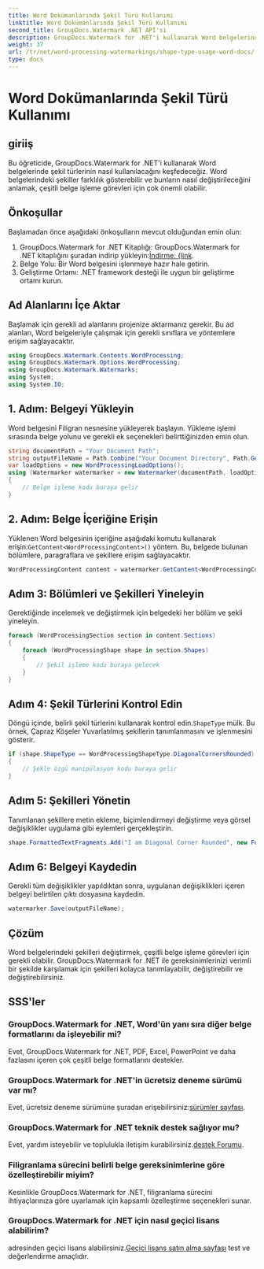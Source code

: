 ```yaml
---
title: Word Dokümanlarında Şekil Türü Kullanımı
linktitle: Word Dokümanlarında Şekil Türü Kullanımı
second_title: GroupDocs.Watermark .NET API'si
description: GroupDocs.Watermark for .NET'i kullanarak Word belgelerindeki şekilleri nasıl değiştireceğinizi öğrenin. Bu eğitim, verimli belge işleme için rehberlik sağlar.
weight: 37
url: /tr/net/word-processing-watermarkings/shape-type-usage-word-docs/
type: docs
---
```

# Word Dokümanlarında Şekil Türü Kullanımı

## giriiş
Bu öğreticide, GroupDocs.Watermark for .NET'i kullanarak Word belgelerinde şekil türlerinin nasıl kullanılacağını keşfedeceğiz. Word belgelerindeki şekiller farklılık gösterebilir ve bunların nasıl değiştirileceğini anlamak, çeşitli belge işleme görevleri için çok önemli olabilir.
## Önkoşullar
Başlamadan önce aşağıdaki önkoşulların mevcut olduğundan emin olun:
1.  GroupDocs.Watermark for .NET Kitaplığı: GroupDocs.Watermark for .NET kitaplığını şuradan indirip yükleyin:[İndirme: {link](https://releases.groupdocs.com/Watermark/net/).
2. Belge Yolu: Bir Word belgesini işlenmeye hazır hale getirin.
3. Geliştirme Ortamı: .NET framework desteği ile uygun bir geliştirme ortamı kurun.

## Ad Alanlarını İçe Aktar
Başlamak için gerekli ad alanlarını projenize aktarmanız gerekir. Bu ad alanları, Word belgeleriyle çalışmak için gerekli sınıflara ve yöntemlere erişim sağlayacaktır.
```csharp
using GroupDocs.Watermark.Contents.WordProcessing;
using GroupDocs.Watermark.Options.WordProcessing;
using GroupDocs.Watermark.Watermarks;
using System;
using System.IO;
```
## 1. Adım: Belgeyi Yükleyin
Word belgesini Filigran nesnesine yükleyerek başlayın. Yükleme işlemi sırasında belge yolunu ve gerekli ek seçenekleri belirttiğinizden emin olun.
```csharp
string documentPath = "Your Document Path";
string outputFileName = Path.Combine("Your Document Directory", Path.GetFileName(documentPath));
var loadOptions = new WordProcessingLoadOptions();
using (Watermarker watermarker = new Watermarker(documentPath, loadOptions))
{
    // Belge işleme kodu buraya gelir
}
```
## 2. Adım: Belge İçeriğine Erişin
 Yüklenen Word belgesinin içeriğine aşağıdaki komutu kullanarak erişin:`GetContent<WordProcessingContent>()` yöntem. Bu, belgede bulunan bölümlere, paragraflara ve şekillere erişim sağlayacaktır.
```csharp
WordProcessingContent content = watermarker.GetContent<WordProcessingContent>();
```
## Adım 3: Bölümleri ve Şekilleri Yineleyin
Gerektiğinde incelemek ve değiştirmek için belgedeki her bölüm ve şekli yineleyin.
```csharp
foreach (WordProcessingSection section in content.Sections)
{
    foreach (WordProcessingShape shape in section.Shapes)
    {
        // Şekil işleme kodu buraya gelecek
    }
}
```
## Adım 4: Şekil Türlerini Kontrol Edin
Döngü içinde, belirli şekil türlerini kullanarak kontrol edin.`ShapeType` mülk. Bu örnek, Çapraz Köşeler Yuvarlatılmış şekillerin tanımlanmasını ve işlenmesini gösterir.
```csharp
if (shape.ShapeType == WordProcessingShapeType.DiagonalCornersRounded)
{
    // Şekle özgü manipülasyon kodu buraya gelir
}
```
## Adım 5: Şekilleri Yönetin
Tanımlanan şekillere metin ekleme, biçimlendirmeyi değiştirme veya görsel değişiklikler uygulama gibi eylemleri gerçekleştirin.
```csharp
shape.FormattedTextFragments.Add("I am Diagonal Corner Rounded", new Font("Calibri", 8, FontStyle.Bold), Color.Red, Color.Aqua);
```
## Adım 6: Belgeyi Kaydedin
Gerekli tüm değişiklikler yapıldıktan sonra, uygulanan değişiklikleri içeren belgeyi belirtilen çıktı dosyasına kaydedin.
```csharp
watermarker.Save(outputFileName);
```

## Çözüm
Word belgelerindeki şekilleri değiştirmek, çeşitli belge işleme görevleri için gerekli olabilir. GroupDocs.Watermark for .NET ile gereksinimlerinizi verimli bir şekilde karşılamak için şekilleri kolayca tanımlayabilir, değiştirebilir ve değiştirebilirsiniz.
## SSS'ler
### GroupDocs.Watermark for .NET, Word'ün yanı sıra diğer belge formatlarını da işleyebilir mi?
Evet, GroupDocs.Watermark for .NET, PDF, Excel, PowerPoint ve daha fazlasını içeren çok çeşitli belge formatlarını destekler.
### GroupDocs.Watermark for .NET'in ücretsiz deneme sürümü var mı?
 Evet, ücretsiz deneme sürümüne şuradan erişebilirsiniz:[sürümler sayfası](https://releases.groupdocs.com/).
### GroupDocs.Watermark for .NET teknik destek sağlıyor mu?
 Evet, yardım isteyebilir ve toplulukla iletişim kurabilirsiniz.[destek Forumu](https://forum.groupdocs.com/c/watermark/19).
### Filigranlama sürecini belirli belge gereksinimlerine göre özelleştirebilir miyim?
Kesinlikle GroupDocs.Watermark for .NET, filigranlama sürecini ihtiyaçlarınıza göre uyarlamak için kapsamlı özelleştirme seçenekleri sunar.
### GroupDocs.Watermark for .NET için nasıl geçici lisans alabilirim?
 adresinden geçici lisans alabilirsiniz.[Geçici lisans satın alma sayfası](https://purchase.groupdocs.com/temporary-license/) test ve değerlendirme amaçlıdır.